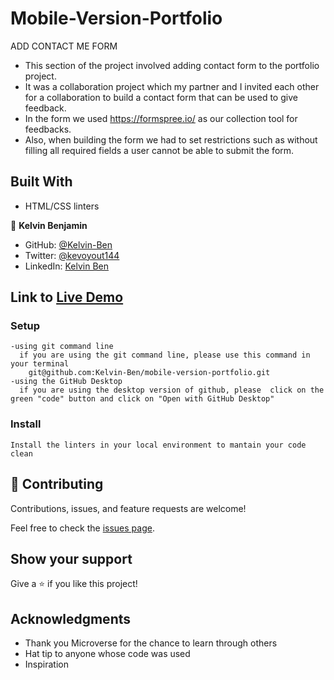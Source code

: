 # Mobile-Version-Portfolio
ADD CONTACT ME FORM
- This section of the project involved adding contact form to the portfolio project.
- It was a collaboration project which my partner and I invited each other for a collaboration to build a contact form that can be used to give feedback.
- In the form we used https://formspree.io/ as our collection tool for feedbacks.
- Also, when building the form we had to set restrictions such as without filling all required fields a user cannot be able to submit the form.

## Built With

- HTML/CSS linters



👤 **Kelvin Benjamin**

- GitHub: [@Kelvin-Ben](https://github.com/Kevo-hacker)
- Twitter: [@kevoyout144](https://twitter.com/kevoyout144)
- LinkedIn: [Kelvin Ben](https://www.linkedin.com/in/kelvin-ben-323043173/)




## Link to [Live Demo](https://kelvin-ben.github.io/mobile-version-portfolio/)




### Setup
    -using git command line
      if you are using the git command line, please use this command in your terminal
        git@github.com:Kelvin-Ben/mobile-version-portfolio.git
    -using the GitHub Desktop
      if you are using the desktop version of github, please  click on the green "code" button and click on "Open with GitHub Desktop" 


### Install
    Install the linters in your local environment to mantain your code clean 

## 🤝 Contributing

Contributions, issues, and feature requests are welcome!

Feel free to check the [issues page](../../issues/).

## Show your support

Give a ⭐️ if you like this project!

## Acknowledgments
- Thank you Microverse for the chance to learn through others
- Hat tip to anyone whose code was used
- Inspiration
